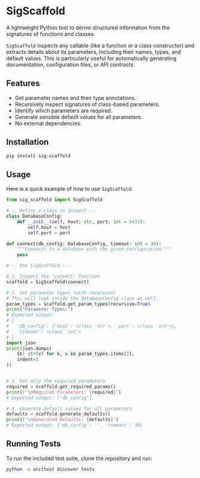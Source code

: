 # SigScaffold

A lightweight Python tool to derive structured information from the signatures of functions and classes.

`SigScaffold` inspects any callable (like a function or a class constructor) and extracts details about its parameters, including their names, types, and default values. This is particularly useful for automatically generating documentation, configuration files, or API contracts.

## Features

- Get parameter names and their type annotations.
- Recursively inspect signatures of class-based parameters.
- Identify which parameters are required.
- Generate sensible default values for all parameters.
- No external dependencies.

## Installation

```bash
pip install sig-scaffold
```

## Usage

Here is a quick example of how to use `SigScaffold`:

```python
from sig_scaffold import SigScaffold

# -- Define a class to inspect ---
class DatabaseConfig:
    def __init__(self, host: str, port: int = 5432):
        self.host = host
        self.port = port

def connect(db_config: DatabaseConfig, timeout: int = 30):
    """Connects to a database with the given configuration."""
    pass

# -- Use SigScaffold ---

# 1. Inspect the 'connect' function
scaffold = SigScaffold(connect)

# 2. Get parameter types (with recursion)
# This will look inside the DatabaseConfig class as well.
param_types = scaffold.get_param_types(recursive=True)
print("Parameter Types:")
# Expected output:
# {
#   'db_config': {'host': <class 'str'>, 'port': <class 'int'>},
#   'timeout': <class 'int'>
# }
import json
print(json.dumps(
    {k: str(v) for k, v in param_types.items()},
    indent=2
))


# 3. Get only the required parameters
required = scaffold.get_required_params()
print(f"\nRequired Parameters: {required}")
# Expected output: ['db_config']

# 4. Generate default values for all parameters
defaults = scaffold.generate_defaults()
print(f"\nGenerated Defaults: {defaults}")
# Expected output: {'db_config': '', 'timeout': 30}

```

## Running Tests

To run the included test suite, clone the repository and run:

```bash
python -m unittest discover tests
```

```
